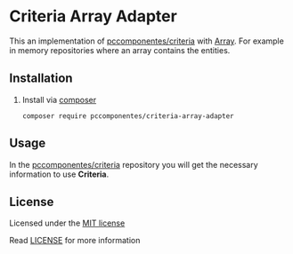 # Criteria Array Adapter

This an implementation of [pccomponentes/criteria](https://github.com/PcComponentes/criteria) with [Array](https://www.php.net/manual/es/language.types.array.php).
For example in memory repositories where an array contains the entities.

## Installation

1) Install via [composer](https://getcomposer.org/)

    ```shell script
    composer require pccomponentes/criteria-array-adapter
    ```

## Usage

In the [pccomponentes/criteria](https://github.com/PcComponentes/criteria) repository you will get the necessary information to use **Criteria**.

## License
Licensed under the [MIT license](http://opensource.org/licenses/MIT)

Read [LICENSE](LICENSE) for more information
